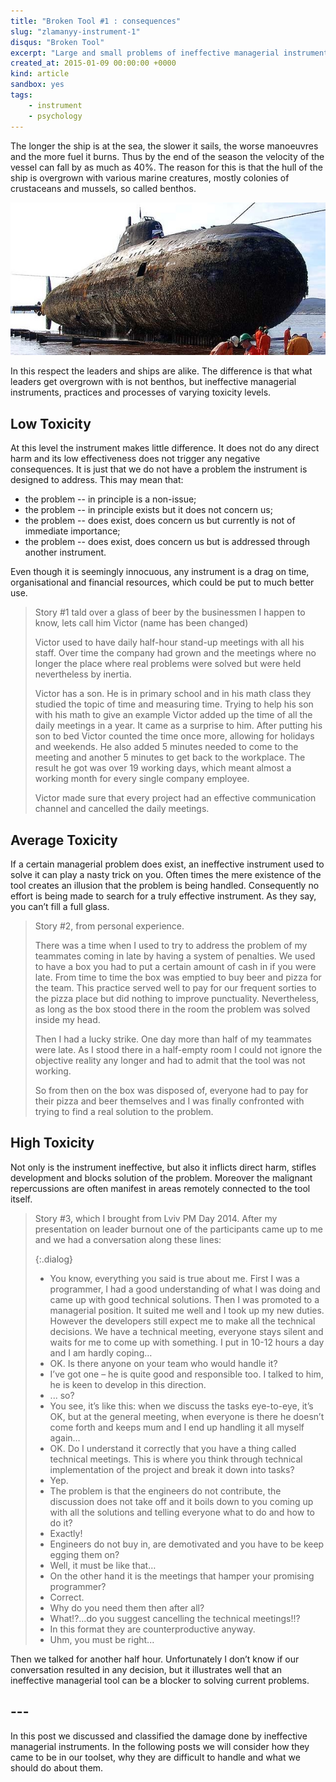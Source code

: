```yaml
---
title: "Broken Tool #1 : consequences"
slug: "zlamanyy-instrument-1"
disqus: "Broken Tool"
excerpt: "Large and small problems of ineffective managerial instruments"
created_at: 2015-01-09 00:00:00 +0000
kind: article
sandbox: yes
tags:
    - instrument
    - psychology
---
```


The longer the ship is at the sea, the slower it sails, the worse manoeuvres and the more fuel it burns.  Thus by the end of the season the velocity of the vessel can fall by as much as 40%.  The reason for this is that the hull of the ship is overgrown with various marine creatures, mostly colonies of crustaceans and mussels, so called benthos.  

![Submarine overgrown with marine creatures](/assets/img/SubmarineBioFouled.jpg)

In this respect the leaders and ships are alike.  The difference is that what leaders get overgrown with is not benthos, but ineffective managerial instruments, practices and processes of varying toxicity levels.

Low Toxicity 
------------

At this level the instrument makes little difference.  It does not do any direct harm and its low effectiveness does not trigger any negative consequences.  It is just that we do not have a problem the instrument is designed to address.  This may mean that:

- the problem -- in principle is a non-issue;
- the problem -- in principle exists but it does not concern us;
- the problem -- does exist, does concern us but currently is not of immediate importance;
- the problem -- does exist, does concern us but is addressed through another instrument.

Even though it is seemingly innocuous, any instrument is a drag on time, organisational and financial resources, which could be put to much better use.

> Story #1 tald over a glass of beer by the businessmen I happen to know, lets call him Victor (name has been changed)
>
> Victor used to have daily half-hour stand-up meetings with all his staff. Over time the company had grown and the meetings where no longer the place where real problems were solved but were held nevertheless by inertia.   
>
> Victor has a son. He is in primary school and in his math class they studied the topic of time and measuring time.  Trying to help his son with his math to give an example Victor added up the time of all the daily meetings in a year.  It came as a surprise to him.  After putting his son to bed Victor counted the time once more, allowing for holidays and weekends.  He also added 5 minutes needed to come to the meeting and another 5 minutes to get back to the workplace.  The result he got was over 19 working days, which meant almost a working month for every single company employee.
>
> Victor made sure that every project had an effective communication channel and cancelled the daily meetings.  

Average Toxicity 
----------------

If a certain managerial problem does exist, an ineffective instrument used to solve it can play a nasty trick on you.  Often times the mere existence of the tool creates an illusion that the problem is being handled.  Consequently no effort is being made to search for a truly effective instrument.  As they say, you can’t fill a full glass.

> Story #2, from personal experience.
>
> There was a time when I used to try to address the problem of my teammates coming in late by having a system of penalties.  We used to have a box you had to put a certain amount of cash in if you were late.  From time to time the box was emptied to buy beer and pizza for the team.  This practice served well to pay for our frequent sorties to the pizza place but did nothing to improve punctuality.  Nevertheless, as long as the box stood there in the room the problem was solved inside my head.  
>
> Then I had a lucky strike.  One day more than half of my teammates were late.  As I stood there in a half-empty room I could not ignore the objective reality any longer and had to admit that the tool was not working.  
>
> So from then on the box was disposed of, everyone had to pay for their pizza and beer themselves and I was finally confronted with trying to find a real solution to the problem.

High Toxicity 
-------------

Not only is the instrument ineffective, but also it inflicts direct harm, stifles development and blocks solution of the problem.  Moreover the malignant repercussions are often manifest in areas remotely connected to the tool itself.   

> Story #3, which I brought from Lviv PM Day 2014.  After my presentation on leader burnout one of the participants came up to me and we had a conversation along these lines: 
> 
> {:.dialog}
> - You know, everything you said is true about me.  First I was a programmer, I had a good understanding of what I was doing and came up with good technical solutions.  Then I was promoted to a managerial position.  It suited me well and I took up my new duties.  However the developers still expect me to make all the technical decisions.  We have a technical meeting, everyone stays silent and waits for me to come up with something.  I put in 10-12 hours a day and I am hardly coping… 
> - OK.  Is there anyone on your team who would handle it?
> - I’ve got one – he is quite good and responsible too.  I talked to him, he is keen to develop in this direction.  
> - ... so?
> - You see, it’s like this: when we discuss the tasks eye-to-eye, it’s OK, but at the general meeting, when everyone is there he doesn’t come forth and keeps mum and I end up handling it all myself again…
> - OK. Do I understand it correctly that you have a thing called technical meetings.  This is where you think through technical implementation of the project and break it down into tasks?
> - Yep.
> - The problem is that the engineers do not contribute, the discussion does not take off and it boils down to you coming up with all the solutions and telling everyone what to do and how to do it?
> - Exactly!
> - Engineers do not buy in, are demotivated and you have to be keep egging them on?
> - Well, it must be like that…
> - On the other hand it is the meetings that hamper your promising programmer?
> - Correct.
> - Why do you need them then after all?
> - What!?...do you suggest cancelling the technical meetings!!?
> - In this format they are counterproductive anyway.
> - Uhm, you must be right...

Then we talked for another half hour.  Unfortunately I don’t know if our conversation resulted in any decision, but it illustrates well that an ineffective managerial tool can be a blocker to solving current problems.  

## ---

In this post we discussed and classified the damage done by ineffective managerial instruments.  In the following posts we will consider how they came to be in our toolset, why they are difficult to handle and what we should do about them.  
